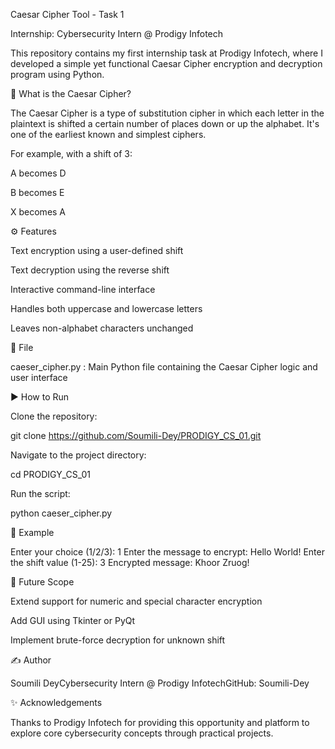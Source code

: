 Caesar Cipher Tool - Task 1

Internship: Cybersecurity Intern @ Prodigy Infotech

This repository contains my first internship task at Prodigy Infotech, where I developed a simple yet functional Caesar Cipher encryption and decryption program using Python.

🔐 What is the Caesar Cipher?

The Caesar Cipher is a type of substitution cipher in which each letter in the plaintext is shifted a certain number of places down or up the alphabet. It's one of the earliest known and simplest ciphers.

For example, with a shift of 3:

A becomes D

B becomes E

X becomes A

⚙️ Features

Text encryption using a user-defined shift

Text decryption using the reverse shift

Interactive command-line interface

Handles both uppercase and lowercase letters

Leaves non-alphabet characters unchanged

📂 File

caeser_cipher.py : Main Python file containing the Caesar Cipher logic and user interface

▶️ How to Run

Clone the repository:

git clone https://github.com/Soumili-Dey/PRODIGY_CS_01.git

Navigate to the project directory:

cd PRODIGY_CS_01

Run the script:

python caeser_cipher.py

🌟 Example

Enter your choice (1/2/3): 1
Enter the message to encrypt: Hello World!
Enter the shift value (1-25): 3
Encrypted message: Khoor Zruog!

🚀 Future Scope

Extend support for numeric and special character encryption

Add GUI using Tkinter or PyQt

Implement brute-force decryption for unknown shift

✍️ Author

Soumili DeyCybersecurity Intern @ Prodigy InfotechGitHub: Soumili-Dey

✨ Acknowledgements

Thanks to Prodigy Infotech for providing this opportunity and platform to explore core cybersecurity concepts through practical projects.
